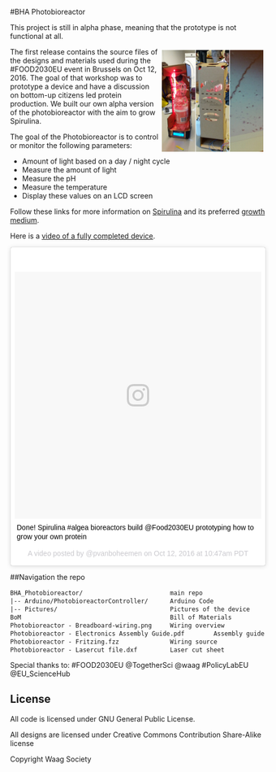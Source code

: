 #BHA Photobioreactor

This project is still in alpha phase, meaning that the prototype is not functional at all.

<img src="banner.jpg" alt="DIY Photobioreactor" style="width: 200px;" width=200 align="right" hspace=5 vspace=5 />

The first release contains the source files of the designs and materials used during the #FOOD2030EU event in Brussels on Oct 12, 2016. The goal of that workshop was to prototype a device and have a discussion on bottom-up citizens led protein production. We built our own alpha version of the photobioreactor with the aim to grow Spirulina.

The goal of the Photobioreactor is to control or monitor the following parameters:

* Amount of light based on a day / night cycle
* Measure the amount of light
* Measure the pH
* Measure the temperature
* Display these values on an LCD screen

Follow these links for more information on [Spirulina](http://biohackacademy.github.io/bha3/annex/culture-collection/spirulina-maxima/) and its preferred [growth medium](http://biohackacademy.github.io/bha3/annex/cultivation-media/spirulina-medium/).

Here is a [video of a fully completed device](https://www.instagram.com/p/BLeMfMBlUFr/?taken-by=pvanboheemen).

<blockquote class="instagram-media" data-instgrm-captioned data-instgrm-version="7" style=" background:#FFF; border:0; border-radius:3px; box-shadow:0 0 1px 0 rgba(0,0,0,0.5),0 1px 10px 0 rgba(0,0,0,0.15); margin: 1px; max-width:658px; padding:0; width:99.375%; width:-webkit-calc(100% - 2px); width:calc(100% - 2px);"><div style="padding:8px;"> <div style=" background:#F8F8F8; line-height:0; margin-top:40px; padding:50.0% 0; text-align:center; width:100%;"> <div style=" background:url(data:image/png;base64,iVBORw0KGgoAAAANSUhEUgAAACwAAAAsCAMAAAApWqozAAAABGdBTUEAALGPC/xhBQAAAAFzUkdCAK7OHOkAAAAMUExURczMzPf399fX1+bm5mzY9AMAAADiSURBVDjLvZXbEsMgCES5/P8/t9FuRVCRmU73JWlzosgSIIZURCjo/ad+EQJJB4Hv8BFt+IDpQoCx1wjOSBFhh2XssxEIYn3ulI/6MNReE07UIWJEv8UEOWDS88LY97kqyTliJKKtuYBbruAyVh5wOHiXmpi5we58Ek028czwyuQdLKPG1Bkb4NnM+VeAnfHqn1k4+GPT6uGQcvu2h2OVuIf/gWUFyy8OWEpdyZSa3aVCqpVoVvzZZ2VTnn2wU8qzVjDDetO90GSy9mVLqtgYSy231MxrY6I2gGqjrTY0L8fxCxfCBbhWrsYYAAAAAElFTkSuQmCC); display:block; height:44px; margin:0 auto -44px; position:relative; top:-22px; width:44px;"></div></div> <p style=" margin:8px 0 0 0; padding:0 4px;"> <a href="https://www.instagram.com/p/BLeMfMBlUFr/" style=" color:#000; font-family:Arial,sans-serif; font-size:14px; font-style:normal; font-weight:normal; line-height:17px; text-decoration:none; word-wrap:break-word;" target="_blank">Done! Spirulina #algea bioreactors build @Food2030EU prototyping how to grow your own protein</a></p> <p style=" color:#c9c8cd; font-family:Arial,sans-serif; font-size:14px; line-height:17px; margin-bottom:0; margin-top:8px; overflow:hidden; padding:8px 0 7px; text-align:center; text-overflow:ellipsis; white-space:nowrap;">A video posted by @pvanboheemen on <time style=" font-family:Arial,sans-serif; font-size:14px; line-height:17px;" datetime="2016-10-12T17:47:55+00:00">Oct 12, 2016 at 10:47am PDT</time></p></div></blockquote> <script async defer src="//platform.instagram.com/en_US/embeds.js"></script>

##Navigation the repo

 	BHA_Photobioreactor/						main repo
 	|-- Arduino/PhotobioreactorController/		Arduino Code
 	|-- Pictures/								Pictures of the device
 	BoM											Bill of Materials
 	Photobioreactor - Breadboard-wiring.png		Wiring overview
 	Photobioreactor - Electronics Assembly Guide.pdf		Assembly guide
 	Photobioreactor - Fritzing.fzz				Wiring source
 	Photobioreactor - Lasercut file.dxf			Laser cut sheet

Special thanks to: #FOOD2030EU @TogetherSci @waag #PolicyLabEU @EU_ScienceHub

## License

All code is licensed under GNU General Public License.

All designs are licensed under Creative Commons Contribution Share-Alike license

Copyright Waag Society
